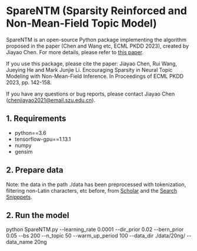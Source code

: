 # SpareNTM (Sparsity Reinforced and Non-Mean-Field Topic Model)
SpareNTM is an open-source Python package implementing the algorithm proposed in the paper (Chen and Wang etc, ECML PKDD 2023), created by Jiayao Chen. For more details, please refer to [this paper](https://link.springer.com/chapter/10.1007/978-3-031-43421-1_9).

If you use this package, please cite the paper: Jiayao Chen, Rui Wang, Jueying He and Mark Junjie Li. Encouraging Sparsity in Neural Topic Modeling with Non-Mean-Field Inference. In Proceedings of ECML PKDD 2023, pp. 142-158.

If you have any questions or bug reports, please contact Jiayao Chen (chenjiayao2021@email.szu.edu.cn).

## 1. Requirements

- python==3.6
- tensorflow-gpu==1.13.1
- numpy
- gensim

## 2. Prepare data
Note: the data in the path ./data has been preprocessed with tokenization, filtering non-Latin characters, etc before, from [Scholar](https://github.com/dallascard/SCHOLAR) and the [Search Snipppets](http://jwebpro.sourceforge.net/data-web-snippets.tar.gz).

## 2. Run the model

  python SpareNTM.py --learning_rate 0.0001 --dir_prior 0.02 --bern_prior 0.05 --bs 200 --n_topic 50 --warm_up_period 100 --data_dir ./data/20ng/ --data_name 20ng
